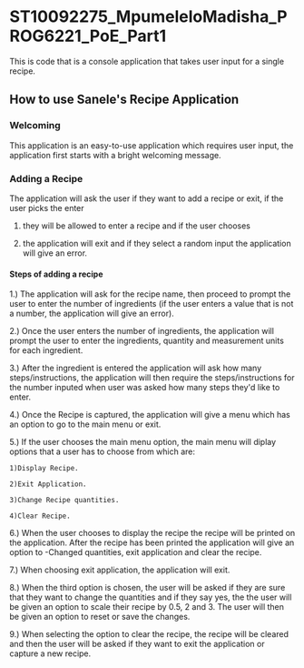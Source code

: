 # ST10092275_MpumeleloMadisha_PROG6221_PoE_Part1
This is code that is a console application that takes user input for a single recipe.
## How to use Sanele's Recipe Application
### Welcoming
This application is an easy-to-use application which requires user input, the application first starts with a  bright welcoming message.
### Adding a Recipe
The application will ask the user if they want to add a  recipe or exit, if the user picks the enter 
1) they will be allowed to enter a recipe and if the user chooses 

2) the application will exit and if they select a random input the application will give an error.
#### Steps of adding a recipe
1.) The application will ask for the recipe name, then proceed to prompt the user to enter the number of ingredients (if the user enters a value that is not a number, the application will give an error).

2.) Once the user enters the number of ingredients, the application will prompt the user to enter the ingredients, quantity and measurement units for each ingredient.

3.) After the ingredient is entered the application will ask how many steps/instructions, the application will then require the steps/instructions for the number inputed when user was asked how many steps they'd like to enter.

4.) Once the Recipe is captured, the application will give a menu which has an option to go to the main menu or exit.

5.) If the user chooses the main menu option, the  main menu will diplay options that a user has to choose from which are:

    1)Display Recipe.
    
    2)Exit Application.
    
    3)Change Recipe quantities.
    
    4)Clear Recipe.
    
6.) When the user chooses to display the recipe the recipe will be printed on the application. After the recipe has been printed the application will give an option to -Changed quantities, exit application and clear the recipe.

7.) When choosing exit application, the application will exit.

8.) When the third option is chosen, the user will be asked if they are sure that they want to change the quantities and if they say yes, the the user will be given an option to scale their recipe by 0.5, 2 and 3. The user will then be given an option to reset or save the changes.

9.) When selecting the option to clear the recipe, the recipe will be cleared and then the user will be asked if they want to exit the application or capture a new recipe.




